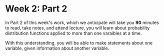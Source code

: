 # Week 2: Part 2 

In Part 2 of this week's work, which we anticipate will take you **90** minutes to read, take notes, and attend lecture, you will learn about probability distribution functions applied to more than one varaibles at a time. 

With this understanding, you will be able to make statements about one variable, given information about another variable. 
